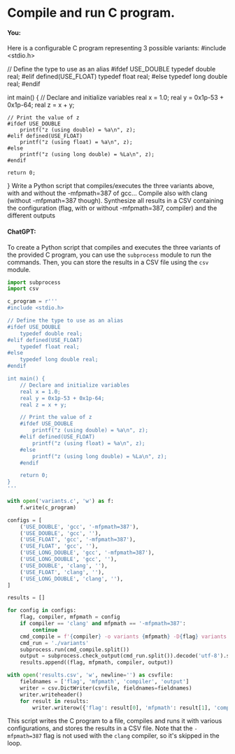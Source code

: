 # Compile and run C program.

#### You:
Here is a configurable C program representing 3 possible variants:
#include <stdio.h>

// Define the type to use as an alias
#ifdef USE_DOUBLE
    typedef double real;
#elif defined(USE_FLOAT)
    typedef float real;
#else
    typedef long double real;
#endif

int main() {
    // Declare and initialize variables
    real x = 1.0;
    real y = 0x1p-53 + 0x1p-64;
    real z = x + y;

    // Print the value of z
    #ifdef USE_DOUBLE
        printf("z (using double) = %a\n", z);
    #elif defined(USE_FLOAT)
        printf("z (using float) = %a\n", z);
    #else
        printf("z (using long double) = %La\n", z);
    #endif

    return 0;
}
Write a Python script that compiles/executes the three variants above, with and without the -mfpmath=387 of gcc... Compile also with clang (without -mfpmath=387 though). Synthesize all results in a CSV containing the configuration (flag, with or without -mfpmath=387, compiler) and the different outputs

#### ChatGPT:
To create a Python script that compiles and executes the three variants of the provided C program, you can use the `subprocess` module to run the commands. Then, you can store the results in a CSV file using the `csv` module.

```python
import subprocess
import csv

c_program = r'''
#include <stdio.h>

// Define the type to use as an alias
#ifdef USE_DOUBLE
    typedef double real;
#elif defined(USE_FLOAT)
    typedef float real;
#else
    typedef long double real;
#endif

int main() {
    // Declare and initialize variables
    real x = 1.0;
    real y = 0x1p-53 + 0x1p-64;
    real z = x + y;

    // Print the value of z
    #ifdef USE_DOUBLE
        printf("z (using double) = %a\n", z);
    #elif defined(USE_FLOAT)
        printf("z (using float) = %a\n", z);
    #else
        printf("z (using long double) = %La\n", z);
    #endif

    return 0;
}
'''

with open('variants.c', 'w') as f:
    f.write(c_program)

configs = [
    ('USE_DOUBLE', 'gcc', '-mfpmath=387'),
    ('USE_DOUBLE', 'gcc', ''),
    ('USE_FLOAT', 'gcc', '-mfpmath=387'),
    ('USE_FLOAT', 'gcc', ''),
    ('USE_LONG_DOUBLE', 'gcc', '-mfpmath=387'),
    ('USE_LONG_DOUBLE', 'gcc', ''),
    ('USE_DOUBLE', 'clang', ''),
    ('USE_FLOAT', 'clang', ''),
    ('USE_LONG_DOUBLE', 'clang', ''),
]

results = []

for config in configs:
    flag, compiler, mfpmath = config
    if compiler == 'clang' and mfpmath == '-mfpmath=387':
        continue
    cmd_compile = f'{compiler} -o variants {mfpmath} -D{flag} variants.c'
    cmd_run = './variants'
    subprocess.run(cmd_compile.split())
    output = subprocess.check_output(cmd_run.split()).decode('utf-8').strip()
    results.append((flag, mfpmath, compiler, output))

with open('results.csv', 'w', newline='') as csvfile:
    fieldnames = ['flag', 'mfpmath', 'compiler', 'output']
    writer = csv.DictWriter(csvfile, fieldnames=fieldnames)
    writer.writeheader()
    for result in results:
        writer.writerow({'flag': result[0], 'mfpmath': result[1], 'compiler': result[2], 'output': result[3]})
```

This script writes the C program to a file, compiles and runs it with various configurations, and stores the results in a CSV file. Note that the `-mfpmath=387` flag is not used with the `clang` compiler, so it's skipped in the loop.
